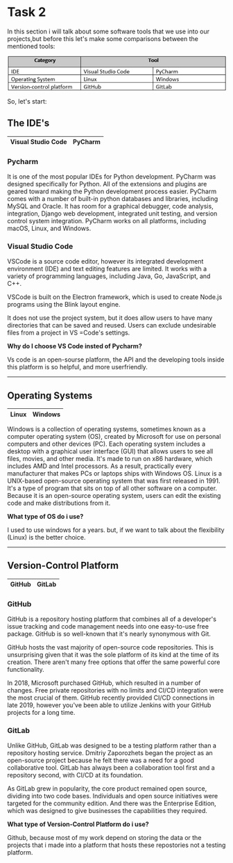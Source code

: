 # Task 2

 In this section i will talk about some software tools that we use into our projects,but before this let's make some comparisons between the mentioned tools:

 ![Img](img/Chart.png)

 So, let's start:

 ## The IDE's

 Visual Studio Code | PyCharm
 -------------|-------------

 ### Pycharm

 It is one of the most popular IDEs for Python development. PyCharm was designed specifically for Python.
All of the extensions and plugins are geared toward making the Python development process easier.
PyCharm comes with a number of built-in python databases and libraries, including MySQL and Oracle.
It has room for a graphical debugger, code analysis, integration, Django web development, integrated unit testing, and version control system integration.
PyCharm works on all platforms, including macOS, Linux, and Windows.


### Visual Studio Code

VSCode is a source code editor, however its integrated development environment (IDE) and text editing features are limited. It works with a variety of programming languages, including Java, Go, JavaScript, and C++.

VSCode is built on the Electron framework, which is used to create Node.js programs using the Blink layout engine.

It does not use the project system, but it does allow users to have many directories that can be saved and reused. Users can exclude undesirable files from a project in VS =Code's settings.


**Why do I choose VS Code insted of Pycharm?**

Vs code is an open-sourse platform, the API and the developing tools inside this platform is so helpful, and more userfriendly.



-----------------------

## Operating Systems


 Linux | Windows
 -------------|-------------

Windows is a collection of operating systems, sometimes known as a computer operating system (OS), created by Microsoft for use on personal computers and other devices (PC). Each operating system includes a desktop with a graphical user interface (GUI) that allows users to see all files, movies, and other media. It's made to run on x86 hardware, which includes AMD and Intel processors. As a result, practically every manufacturer that makes PCs or laptops ships with Windows OS. Linux is a UNIX-based open-source operating system that was first released in 1991. It's a type of program that sits on top of all other software on a computer. Because it is an open-source operating system, users can edit the existing code and make distributions from it.

**What type of OS do i use?**

I used to use windows for a years. but, if we want to talk about the flexibility (Linux) is the better choice.

---------------------
## Version-Control Platform 

GitHub | GitLab
 -------------|-------------

### GitHub

GitHub is a repository hosting platform that combines all of a developer's issue tracking and code management needs into one easy-to-use free package. GitHub is so well-known that it's nearly synonymous with Git.

GitHub hosts the vast majority of open-source code repositories. This is unsurprising given that it was the sole platform of its kind at the time of its creation. There aren't many free options that offer the same powerful core functionality.

In 2018, Microsoft purchased GitHub, which resulted in a number of changes. Free private repositories with no limits and CI/CD integration were the most crucial of them. GitHub recently provided CI/CD connections in late 2019, however you've been able to utilize Jenkins with your GitHub projects for a long time.


### GitLab

Unlike GitHub, GitLab was designed to be a testing platform rather than a repository hosting service. Dmitriy Zaporozhets began the project as an open-source project because he felt there was a need for a good collaborative tool. GitLab has always been a collaboration tool first and a repository second, with CI/CD at its foundation.

As GitLab grew in popularity, the core product remained open source, dividing into two code bases. Individuals and open source initiatives were targeted for the community edition. And there was the Enterprise Edition, which was designed to give businesses the capabilities they required.

**What type of Version-Control Platform  do i use?**

Github, because most of my work depend on storing the data or the projects that i made into a platform that hosts these repostories not a testing platform.


